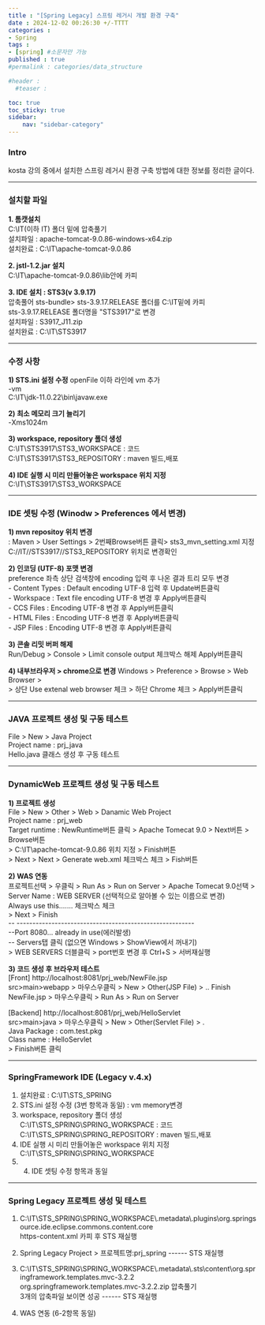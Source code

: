```yaml
---
title : "[Spring Legacy] 스프링 레거시 개발 환경 구축"
date : 2024-12-02 00:26:30 +/-TTTT
categories : 
- Spring
tags : 
- [spring] #소문자만 가능
published : true
#permalink : categories/data_structure

#header :
  #teaser : 

toc: true
toc_sticky: true
sidebar:
    nav: "sidebar-category"
---
```

### Intro

kosta 강의 중에서 설치한 스프링 레거시 환경 구축 방법에 대한 정보를 정리한 글이다.

* * *
### 설치할 파일

**1\. 톰캣설치**  
C:\\IT(이하 IT) 폴더 밑에 압축풀기  
설치파일 : apache-tomcat-9.0.86-windows-x64.zip  
설치완료 : C:\\IT\\apache-tomcat-9.0.86  

**2\. jstl-1.2.jar 설치**  
C:\\IT\\apache-tomcat-9.0.86\\lib안에 카피

**3\. IDE 설치 : STS3(v 3.9.17)**  
압축풀어 sts-bundle> sts-3.9.17.RELEASE 폴더를 C:\\IT밑에 카피  
sts-3.9.17.RELEASE 폴더명을 "STS3917"로 변경  
설치파일 : S3917_J11.zip  
설치완료 : C:\\IT\\STS3917

* * *

### 수정 사항
**1) STS.ini 설정 수정** 
openFile 이하 라인에 vm 추가  
\-vm  
C:\\IT\\jdk-11.0.22\\bin\\javaw.exe

**2) 최소 메모리 크기 늘리기**  
\-Xms1024m

**3) workspace, repository 폴더 생성**  
C:\\IT\\STS3917\\STS3_WORKSPACE : 코드  
C:\\IT\\STS3917\\STS3_REPOSITORY : maven 빌드,배포

**4) IDE 실행 시 미리 만들어놓은 workspace 위치 지정**  
C:\\IT\\STS3917\\STS3_WORKSPACE

* * *

### IDE 셋팅 수정 (Winodw > Preferences 에서 변경)
**1) mvn repositoy 위치 변경**  
: Maven > User Settings > 2번째Browse버튼 클릭> sts3_mvn_setting.xml 지정  
C://IT//STS3917//STS3_REPOSITORY 위치로 변경확인

**2) 인코딩 (UTF-8) 포맷 변경**  
preference 좌측 상단 검색창에 encoding 입력 후 나온 결과 트리 모두 변경  
\- Content Types : Default encoding UTF-8 입력 후 Update버튼클릭  
\- Workspace : Text file encoding UTF-8 변경 후 Apply버튼클릭  
\- CCS Files : Encoding UTF-8 변경 후 Apply버튼클릭  
\- HTML Files : Encoding UTF-8 변경 후 Apply버튼클릭  
\- JSP Files : Encoding UTF-8 변경 후 Apply버튼클릭

**3) 콘솔 리밋 버퍼 해제**  
Run/Debug > Console > Limit console output 체크박스 해제 Apply버튼클릭

**4) 내부브라우저 > chrome으로 변경**
Windows > Preference > Browse > Web Browser >  
\> 상단 Use extenal web browser 체크 > 하단 Chrome 체크 > Apply버튼클릭

* * * 

### JAVA 프로젝트 생성 및 구동 테스트  
File > New > Java Project  
Project name : prj_java  
Hello.java 클래스 생성 후 구동 테스트

* * *

### DynamicWeb 프로젝트 생성 및 구동 테스트  
**1) 프로젝트 생성**  
File > New > Other > Web > Danamic Web Project  
Project name : prj_web  
Target runtime : NewRuntime버튼 클릭 > Apache Tomecat 9.0 > Next버튼 > Browse버튼  
\> C:\\IT\\apache-tomcat-9.0.86 위치 지정 > Finish버튼  
\> Next > Next > Generate web.xml 체크박스 체크 > Fish버튼

**2) WAS 연동**  
프로젝트선택 > 우클릭 > Run As > Run on Server > Apache Tomecat 9.0선택 >  
Server Name : WEB SERVER (선택적으로 알아볼 수 있는 이름으로 변경)  
Always use this....... 체크박스 체크  
\> Next > Finish  
\-- --------------------------------------------------------  
\--Port 8080... already in use(에러발생)  
\-- Servers탭 클릭 (없으면 Windows > ShowView에서 꺼내기)  
\> WEB SERVERS 더블클릭 > port번호 변경 후 Ctrl+S > 서버재실행

**3) 코드 생성 후 브라우저 테스트**  
\[Front\] http://localhost:8081/prj_web/NewFile.jsp  
src>main>webapp > 마우스우클릭 > New > Other(JSP File) > .. Finish  
NewFile.jsp > 마우스우클릭 > Run As > Run on Server

\[Backend\] http://localhost:8081/prj_web/HelloServlet  
src>main>java > 마우스우클릭 > New > Other(Servlet File) > .  
Java Package : com.test.pkg  
Class name : HelloServlet  
\> Finish버튼 클릭

* * * 

### SpringFramework IDE (Legacy v.4.x)  
1) 설치완료 : C:\\IT\\STS_SPRING  
2) STS.ini 설정 수정 (3번 항목과 동일) : vm memory변경  
3) workspace, repository 폴더 생성  
C:\\IT\\STS_SPRING\\SPRING_WORKSPACE : 코드  
C:\\IT\\STS_SPRING\\SPRING_REPOSITORY : maven 빌드,배포  
4) IDE 실행 시 미리 만들어놓은 workspace 위치 지정  
C:\\IT\\STS_SPRING\\SPRING_WORKSPACE  
5) 4. IDE 셋팅 수정 항목과 동일

* * *

### Spring Legacy 프로젝트 생성 및 테스트  
1) C:\\IT\\STS_SPRING\\SPRING_WORKSPACE\\.metadata\\.plugins\\org.springsource.ide.eclipse.commons.content.core  
https-content.xml 카피 후 STS 재실행 

2) Spring Legacy Project > 프로젝트명:prj_spring ------ STS 재실행

3) C:\\IT\\STS_SPRING\\SPRING_WORKSPACE\\.metadata\\.sts\\content\\org.springframework.templates.mvc-3.2.2  
org.springframework.templates.mvc-3.2.2.zip 압축풀기  
3개의 압축파일 보이면 성공 ------ STS 재실행  

4) WAS 연동 (6-2항목 동일)
